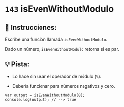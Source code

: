 # `143` isEvenWithoutModulo

## 📝 Instrucciones:

Escribe una función llamada `isEvenWithoutModulo`.

Dado un número, `isEvenWithoutModulo` retorna si es par. 

## :bulb: Pista:

* Lo hace sin usar el operador de módulo (`%`). 

* Debería funcionar para números negativos y cero.

```Js
var output = isEvenWithoutModulo(8);
console.log(output); // --> true
```